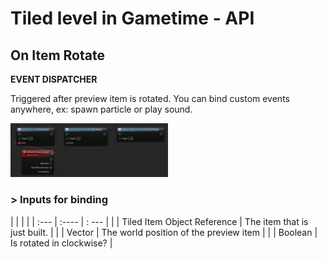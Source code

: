 # Tiled level in Gametime - API
## On Item Rotate

**EVENT DISPATCHER**

Triggered after preview item is rotated. You can bind custom events anywhere, ex: spawn particle or play sound. 

<img src="https://raw.githubusercontent.com/even311379/TiledLevel/main/_media/GametimeAPI/OnItemRotate.png" alt="drawing" width="50%"/>


### > Inputs for binding
|             |         |       |
| :---        | :----   | : --- |
|  | Tiled Item Object Reference | The item that is just built. |
|  | Vector  | The world position of the preview item |
|  | Boolean | Is rotated in clockwise? |
